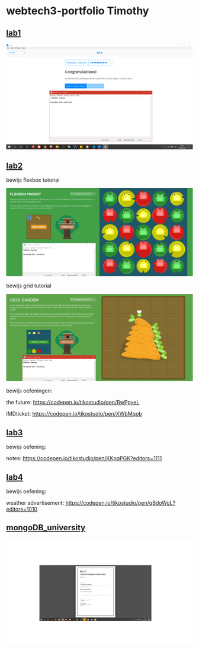 # webtech3-portfolio Timothy

## [lab1](https://github.com/Taqqhub/2imd-webtech3-lab1.git)

![tutorial git][img]

## [lab2](https://github.com/tikoStudio/2imd-webtech3-portfolio/tree/master/lab2)

bewijs flexbox tutorial

![flexbox froggy][img1]

bewijs grid tutorial

![css grid garden][img2]

bewijs oefeningen:

the future: https://codepen.io/tikostudio/pen/RwPpyeL

IMDticket: https://codepen.io/tikostudio/pen/XWbMqob

## [lab3](https://github.com/tikoStudio/2imd-webtech3-portfolio/tree/master/lab3/notes_app)

bewijs oefening:

notes: https://codepen.io/tikostudio/pen/KKpqPGK?editors=1111

## [lab4](https://github.com/tikoStudio/2imd-webtech3-portfolio/tree/master/lab4)

bewijs oefening:

weather advertisement: https://codepen.io/tikostudio/pen/qBdoWgL?editors=1010

## [mongoDB_university](https://github.com/tikoStudio/2imd-webtech3-portfolio/tree/master/mongodb_university)

![mongodb university completion][imgmongo]


[img]: https://github.com/tikoStudio/2imd-webtech3-portfolio/blob/master/lab1/git-screenshot.PNG "screenshot img"

[img1]: https://github.com/tikoStudio/2imd-webtech3-portfolio/blob/master/lab2/flexbox-froggy.PNG "screenshot flexbox-froggy"

[img2]: https://github.com/tikoStudio/2imd-webtech3-portfolio/blob/master/lab2/css-grid.PNG "screenshot css-grid garden"

[imgmongo]: https://github.com/tikoStudio/2imd-webtech3-portfolio/blob/master/mongodb_university/mongo-db-basics-m001.png "screenshot mongodb uni"
